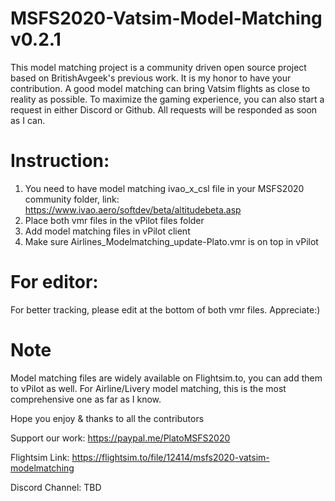 # MSFS2020-Vatsim-Model-Matching v0.2.1

This model matching project is a community driven open source project based on BritishAvgeek's previous work. It is my honor to have your contribution.
A good model matching can bring Vatsim flights as close to reality as possible.
To maximize the gaming experience, you can also start a request in either Discord or Github.
All requests will be responded as soon as I can.

# Instruction: 
1. You need to have model matching ivao_x_csl file in your MSFS2020 community folder, link:
   https://www.ivao.aero/softdev/beta/altitudebeta.asp
2. Place both vmr files in the vPilot files folder
3. Add model matching files in vPilot client
4. Make sure Airlines_Modelmatching_update-Plato.vmr is on top in vPilot

# For editor:
For better tracking, please edit at the bottom of both vmr files.
Appreciate:)

# Note
Model matching files are widely available on Flightsim.to, you can add them to vPilot as well.
For Airline/Livery model matching, this is the most comprehensive one as far as I know.

Hope you enjoy & thanks to all the contributors

Support our work:
https://paypal.me/PlatoMSFS2020

Flightsim Link:
https://flightsim.to/file/12414/msfs2020-vatsim-modelmatching

Discord Channel:
TBD

